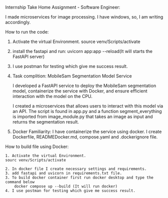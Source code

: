 Internship Take Home Assignment - Software Engineer:

I made microservices for image processing. I have windows, so, I am writing accordingly.

How to run the code:

1. Activate the virtual Environment.
   source venv/Scripts/activate
2. install the fastapi and run:
   uvicorn app:app --reload(It will starts the FastAPI server)

3. I use postman for testing which give me success result.
4. Task complition: MobileSam Segmentation Model Service

   I developed a FastAPI service to deploy the MobileSam segmentation model, containerize the service with Docker, and ensure efficient interaction with the model on the CPU.

   I created a microservices that allows users to interact with this model via an API. The script is found in app.py and a function segment_everything is imported from image_module.py that takes an image as input and returns the segmentation result.

5. Docker Familiarity: I have containerize the service using docker.
   I create Dockerfile, READMEDocker.md, compose.yaml and .dockerignore file.

How to build file using Docker:

    1. Activate the virtual Environment.
    sourc venv/Scripts/activate

    2. In docker file I create necessary settings and requirements.
    3. add fastapi and uvicorn in requirements.txt file.
    3. To build docker container first run docker desktop and type the command below
    	docker compose up --build (It will run docker)
    4. I use postman for testing which give me success result.
